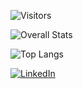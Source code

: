 ![Visitors](https://visitor-badge.laobi.icu/badge?page_id=Hattorius&count_private=true)

![Overall Stats](https://github-readme-stats.vercel.app/api?username=Hattorius&count_private=true&show_icons=true)

![Top Langs](https://github-readme-stats.vercel.app/api/top-langs/?username=Hattorius&layout=default&count_private=true)

<a href="https://www.linkedin.com/in/aaron-jonk-5a3054193/">![LinkedIn](https://img.shields.io/badge/LinkedIn-0077B5?style=for-the-badge&logo=linkedin&logoColor=white)</a>
